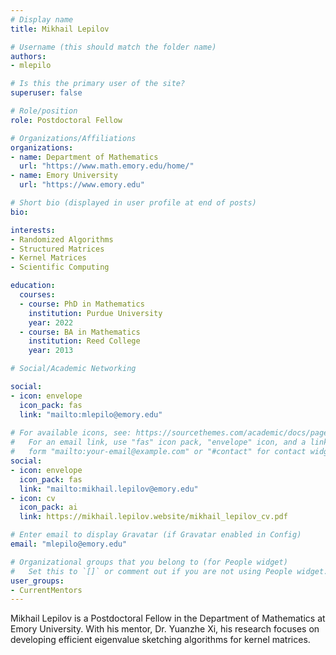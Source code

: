 ```yaml
---
# Display name
title: Mikhail Lepilov

# Username (this should match the folder name)
authors:
- mlepilo

# Is this the primary user of the site?
superuser: false

# Role/position
role: Postdoctoral Fellow

# Organizations/Affiliations
organizations:
- name: Department of Mathematics
  url: "https://www.math.emory.edu/home/"
- name: Emory University
  url: "https://www.emory.edu"

# Short bio (displayed in user profile at end of posts)
bio: 

interests:
- Randomized Algorithms
- Structured Matrices
- Kernel Matrices
- Scientific Computing

education:
  courses:
  - course: PhD in Mathematics
    institution: Purdue University
    year: 2022
  - course: BA in Mathematics
    institution: Reed College
    year: 2013

# Social/Academic Networking

social:
- icon: envelope
  icon_pack: fas
  link: "mailto:mlepilo@emory.edu"
  
# For available icons, see: https://sourcethemes.com/academic/docs/page-builder/#icons
#   For an email link, use "fas" icon pack, "envelope" icon, and a link in the
#   form "mailto:your-email@example.com" or "#contact" for contact widget.
social:
- icon: envelope
  icon_pack: fas
  link: "mailto:mikhail.lepilov@emory.edu"
- icon: cv
  icon_pack: ai
  link: https://mikhail.lepilov.website/mikhail_lepilov_cv.pdf

# Enter email to display Gravatar (if Gravatar enabled in Config)
email: "mlepilo@emory.edu"

# Organizational groups that you belong to (for People widget)
#   Set this to `[]` or comment out if you are not using People widget.
user_groups:
- CurrentMentors
---
```


Mikhail Lepilov is a Postdoctoral Fellow in the Department of Mathematics at Emory University. With his mentor, Dr. Yuanzhe Xi, his research focuses on developing efficient eigenvalue sketching algorithms for kernel matrices.
